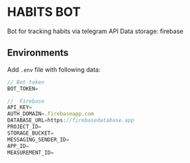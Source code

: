 # HABITS BOT

Bot for tracking habits via telegram API
Data storage: firebase

## Environments

Add `.env` file with following data:

```js
// Bot token
BOT_TOKEN=

//  Firebase
API_KEY=
AUTH_DOMAIN=.firebaseapp.com
DATABASE_URL=https://firebasedatabase.app
PROJECT_ID=
STORAGE_BUCKET=
MESSAGING_SENDER_ID=
APP_ID=
MEASUREMENT_ID=
```
